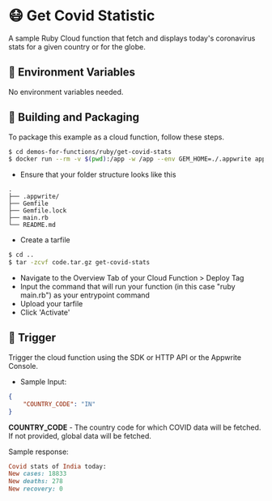 # 😷 Get Covid Statistic

A sample Ruby Cloud function that fetch and displays today's coronavirus stats for a given country or for the globe.

## 📝 Environment Variables

No environment variables needed.

## 🚀 Building and Packaging

To package this example as a cloud function, follow these steps.

```bash
$ cd demos-for-functions/ruby/get-covid-stats
$ docker run --rm -v $(pwd):/app -w /app --env GEM_HOME=./.appwrite appwrite/env-ruby-3.0:1.0.0 bundle install
```

- Ensure that your folder structure looks like this

```
.
├── .appwrite/
├── Gemfile
├── Gemfile.lock
├── main.rb
└── README.md
```

- Create a tarfile

```bash
$ cd ..
$ tar -zcvf code.tar.gz get-covid-stats
```

- Navigate to the Overview Tab of your Cloud Function > Deploy Tag
- Input the command that will run your function (in this case "ruby main.rb") as your entrypoint command
- Upload your tarfile
- Click 'Activate'

## 🎯 Trigger

Trigger the cloud function using the SDK or HTTP API or the Appwrite Console.

- Sample Input:

```Json
{
    "COUNTRY_CODE": "IN"
}
```

**COUNTRY_CODE** - The country code for which COVID data will be fetched. If not provided, global data will be fetched.

Sample response:

```ruby
Covid stats of India today:
New cases: 18833
New deaths: 278
New recovery: 0
```